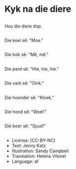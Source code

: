 # Kyk na die diere

##
Hou die diere dop.

##
Die koei sê: "Moe."

##
Die bok sê: "Mê, mê."

##
Die perd sê: "Hie, hie, hie."

##
Die vark sê: "Oink."

##
Die hoender sê: "Kloek."

##
Die hond sê: "Woef."

##
Die boer sê: "Sjuut!"

##
* License: [CC-BY-NC]
* Text: Jenny Katz
* Illustration: Sandy Campbell
* Translation: Helena Vilonel
* Language: af
